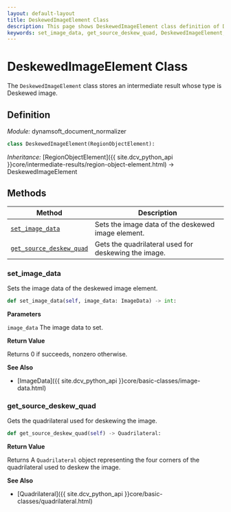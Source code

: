 ```yaml
---
layout: default-layout
title: DeskewedImageElement Class
description: This page shows DeskewedImageElement class definition of Dynamsoft Document Normalizer SDK Python Edition.
keywords: set_image_data, get_source_deskew_quad, DeskewedImageElement, api reference
---
```


# DeskewedImageElement Class

The `DeskewedImageElement` class stores an intermediate result whose type is Deskewed image.

## Definition

*Module:* dynamsoft_document_normalizer

```python
class DeskewedImageElement(RegionObjectElement):
```

*Inheritance:* [RegionObjectElement]({{ site.dcv_python_api }}core/intermediate-results/region-object-element.html) -> DeskewedImageElement

## Methods

| Method | Description |
|--------|-------------|
| [`set_image_data`](#set_image_data) | Sets the image data of the deskewed image element. |
| [`get_source_deskew_quad`](#get_source_deskew_quad) | Gets the quadrilateral used for deskewing the image. |

### set_image_data

Sets the image data of the deskewed image element.

```python
def set_image_data(self, image_data: ImageData) -> int:
```

**Parameters**

`image_data`  The image data to set.

**Return Value**

Returns 0 if succeeds, nonzero otherwise. 

**See Also**

* [ImageData]({{ site.dcv_python_api }}core/basic-classes/image-data.html)

### get_source_deskew_quad

Gets the quadrilateral used for deskewing the image.

```python
def get_source_deskew_quad(self) -> Quadrilateral:
```

**Return Value**

Returns A `Quadrilateral` object representing the four corners of the quadrilateral used to deskew the image.

**See Also**

* [Quadrilateral]({{ site.dcv_python_api }}core/basic-classes/quadrilateral.html)
